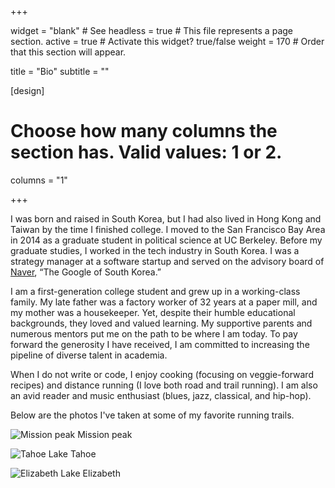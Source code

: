 +++

widget = "blank"  # See headless = true  # This file represents a page section.
active = true  # Activate this widget? true/false
weight = 170  # Order that this section will appear.

title = "Bio"
subtitle = ""

[design]
  # Choose how many columns the section has. Valid values: 1 or 2.
  columns = "1"

+++

I was born and raised in South Korea, but I had also lived in Hong Kong and Taiwan by the time I finished college. I moved to the San Francisco Bay Area in 2014 as a graduate student in political science at UC Berkeley. Before my graduate studies, I worked in the tech industry in South Korea. I was a strategy manager at a software startup and served on the advisory board of [Naver](https://en.wikipedia.org/wiki/Naver), “The Google of South Korea.” 

I am a first-generation college student and grew up in a working-class family. My late father was a factory worker of 32 years at a paper mill, and my mother was a housekeeper. Yet, despite their humble educational backgrounds, they loved and valued learning. My supportive parents and numerous mentors put me on the path to be where I am today. To pay forward the generosity I have received, I am committed to increasing the pipeline of diverse talent in academia. 

When I do not write or code, I enjoy cooking (focusing on veggie-forward recipes) and distance running (I love both road and trail running). I am also an avid reader and music enthusiast (blues, jazz, classical, and hip-hop).

Below are the photos I've taken at some of my favorite running trails.

![Mission peak](https://github.com/jaeyk/jaeyk.github.io/raw/master/img/mission_peak.jpg)
Mission peak

![Tahoe](https://github.com/jaeyk/jaeyk.github.io/raw/master/img/tahoe.jpeg)
Lake Tahoe

![Elizabeth](https://github.com/jaeyk/jaeyk.github.io/raw/master/img/elizabeth.jpeg)
Lake Elizabeth
